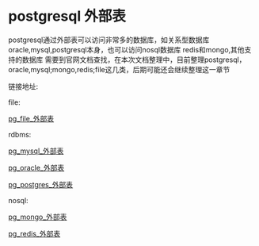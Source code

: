 ﻿
# postgresql 外部表

postgresql通过外部表可以访问非常多的数据库，如关系型数据库oracle,mysql,postgresql本身，也可以访问nosql数据库 redis和mongo,其他支持的数据库
需要到官网文档查找，在本次文档整理中，目前整理postgresql，oracle,mysql;mongo,redis;file这几类，后期可能还会继续整理这一章节

链接地址:

file:

[pg_file_外部表](pg_file_外部表.md)

rdbms:

[pg_mysql_外部表](pg_mysql_外部表.md)

[pg_oracle_外部表](pg_oracle_外部表.md)

[pg_postgres_外部表](pg_postgres_外部表.md)

nosql:

[pg_mongo_外部表](pg_mongo_外部表.md)

[pg_redis_外部表](pg_redis_外部表.md)

